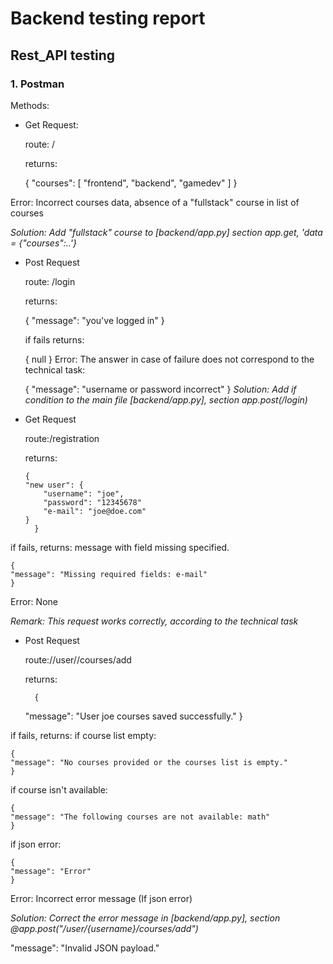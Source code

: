 # Backend testing report

## Rest_API testing

###  1. Postman

Methods:

- Get Request:

     route: /

    returns:


    {
        "courses": [
            "frontend",
            "backend",
            "gamedev"
        ]
    }

Error: Incorrect courses data, absence of a "fullstack" course in list of courses 

_Solution: Add "fullstack" course to [backend/app.py] section app.get, 'data = {"courses":..'}_ 

- Post Request

  route: /login
  
  returns:


    {
      "message": "you've logged in"
    }

  if  fails returns:
  
    {
      null
    }
Error: The answer in case of failure does not correspond to the technical task:
    
    {
      "message": "username or password incorrect"
    }
_Solution: Add if condition to the main file [backend/app.py], section app.post(/login)_

- Get Request

  route:/registration

  returns:

      {
      "new user": {
          "username": "joe",
          "password": "12345678"
          "e-mail": "joe@doe.com"
      }
        }

if fails, returns: message with field missing specified.

    {
    "message": "Missing required fields: e-mail"
    }
Error: None

_Remark: This request works correctly, according to the technical task_

- Post Request 

  route://user//courses/add

  returns:

        {
    "message": "User joe courses saved successfully."
        }

if fails, returns: if course list empty:

    {
    "message": "No courses provided or the courses list is empty."
    }
if course isn't available:

    {
    "message": "The following courses are not available: math"
    }
if json error:

    {
    "message": "Error"
    }

Error: Incorrect error message (If json error)

_Solution: Correct the error  message in [backend/app.py], section @app.post("/user/{username}/courses/add")_

"message": "Invalid JSON payload."
